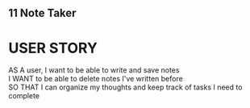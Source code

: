 ## 11 Note Taker

# USER STORY
AS A user, I want to be able to write and save notes<br>
I WANT to be able to delete notes I've written before<br>
SO THAT I can organize my thoughts and keep track of tasks I need to complete<br>


##

